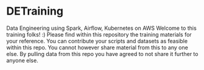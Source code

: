 # DETraining
Data Engineering using Spark, Airflow, Kubernetes on AWS
	Welcome to this training folks! :) 
	Please find within this repository the training materials for your reference.
	You can contribute your scripts and datasets as feasible within this repo.
	You cannot however share material from this to any one else. 
	By pulling data from this repo you have agreed to not share it further to anyone else. 
	

